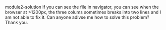 module2-solution
If you can see the file in navigator, you can see when the browser at >1200px, the three colums sometimes breaks into two lines and I am not able to fix it. Can anyone adivse me how to solve this problem? Thank you.
